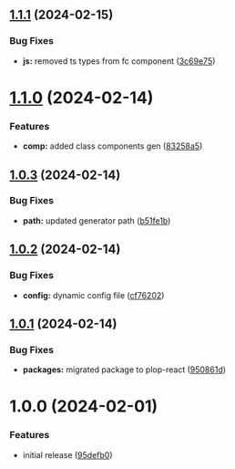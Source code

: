 ## [1.1.1](https://github.com/AlexKarajohn/plop-react/compare/v1.1.0...v1.1.1) (2024-02-15)


### Bug Fixes

* **js:** removed ts types from fc component ([3c69e75](https://github.com/AlexKarajohn/plop-react/commit/3c69e758903ebfa9f561eba053f4bee21c0fe968))

# [1.1.0](https://github.com/AlexKarajohn/plop-react/compare/v1.0.3...v1.1.0) (2024-02-14)


### Features

* **comp:** added class components gen ([83258a5](https://github.com/AlexKarajohn/plop-react/commit/83258a5645076a12c5d6011477fc489da08c7b4a))

## [1.0.3](https://github.com/AlexKarajohn/plop-react/compare/v1.0.2...v1.0.3) (2024-02-14)


### Bug Fixes

* **path:** updated generator path ([b51fe1b](https://github.com/AlexKarajohn/plop-react/commit/b51fe1be69487f22c412c4cdae688f0b3c9f3e19))

## [1.0.2](https://github.com/AlexKarajohn/plop-react/compare/v1.0.1...v1.0.2) (2024-02-14)


### Bug Fixes

* **config:** dynamic config file ([cf76202](https://github.com/AlexKarajohn/plop-react/commit/cf7620290ccef0ea3f6a8d1bae996645a901aa3d))

## [1.0.1](https://github.com/AlexKarajohn/plop-react/compare/v1.0.0...v1.0.1) (2024-02-14)


### Bug Fixes

* **packages:** migrated package to plop-react ([950861d](https://github.com/AlexKarajohn/plop-react/commit/950861d818fa13cf6e39c550c03730ae4d8a62ed))

# 1.0.0 (2024-02-01)


### Features

* initial release ([95defb0](https://github.com/AlexKarajohn/plop-react/commit/95defb0e68b15dbed276a51d86687ad219d67b0b))
